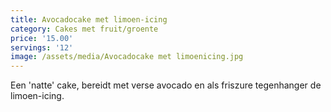 ```yaml
---
title: Avocadocake met limoen-icing
category: Cakes met fruit/groente
price: '15.00'
servings: '12'
image: /assets/media/Avocadocake met limoenicing.jpg
---
```

Een 'natte' cake, bereidt met verse avocado en als friszure tegenhanger de limoen-icing.


